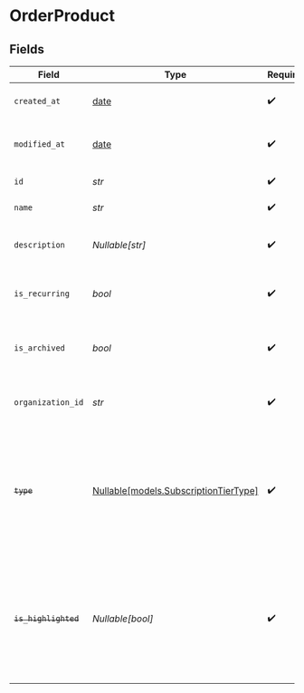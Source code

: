 # OrderProduct


## Fields

| Field                                                                                                                   | Type                                                                                                                    | Required                                                                                                                | Description                                                                                                             |
| ----------------------------------------------------------------------------------------------------------------------- | ----------------------------------------------------------------------------------------------------------------------- | ----------------------------------------------------------------------------------------------------------------------- | ----------------------------------------------------------------------------------------------------------------------- |
| `created_at`                                                                                                            | [date](https://docs.python.org/3/library/datetime.html#date-objects)                                                    | :heavy_check_mark:                                                                                                      | Creation timestamp of the object.                                                                                       |
| `modified_at`                                                                                                           | [date](https://docs.python.org/3/library/datetime.html#date-objects)                                                    | :heavy_check_mark:                                                                                                      | Last modification timestamp of the object.                                                                              |
| `id`                                                                                                                    | *str*                                                                                                                   | :heavy_check_mark:                                                                                                      | The ID of the product.                                                                                                  |
| `name`                                                                                                                  | *str*                                                                                                                   | :heavy_check_mark:                                                                                                      | The name of the product.                                                                                                |
| `description`                                                                                                           | *Nullable[str]*                                                                                                         | :heavy_check_mark:                                                                                                      | The description of the product.                                                                                         |
| `is_recurring`                                                                                                          | *bool*                                                                                                                  | :heavy_check_mark:                                                                                                      | Whether the product is a subscription tier.                                                                             |
| `is_archived`                                                                                                           | *bool*                                                                                                                  | :heavy_check_mark:                                                                                                      | Whether the product is archived and no longer available.                                                                |
| `organization_id`                                                                                                       | *str*                                                                                                                   | :heavy_check_mark:                                                                                                      | The ID of the organization owning the product.                                                                          |
| ~~`type`~~                                                                                                              | [Nullable[models.SubscriptionTierType]](../models/subscriptiontiertype.md)                                              | :heavy_check_mark:                                                                                                      | : warning: ** DEPRECATED **: This will be removed in a future release, please migrate away from it as soon as possible. |
| ~~`is_highlighted`~~                                                                                                    | *Nullable[bool]*                                                                                                        | :heavy_check_mark:                                                                                                      | : warning: ** DEPRECATED **: This will be removed in a future release, please migrate away from it as soon as possible. |